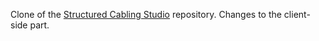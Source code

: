 Clone of the [Structured Cabling Studio](https://github.com/Rhoxolan/Structured_Cabling_Studio) repository. Changes to the client-side part.